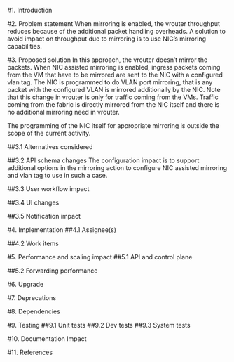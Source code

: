 
#1. Introduction

#2. Problem statement
When mirroring is enabled, the vrouter throughput reduces because of the additional packet handling overheads.
A solution to avoid impact on throughput due to mirroring is to use NIC’s mirroring capabilities.


#3. Proposed solution
In this approach, the vrouter doesn’t mirror the packets.  When NIC assisted mirroring is enabled, ingress packets coming from the VM that have to be mirrored are sent to the NIC with a configured vlan tag. The NIC is programmed to do VLAN port mirroring, that is any packet with the configured VLAN is mirrored additionally by the NIC. Note that this change in vrouter is only for traffic coming from the VMs. Traffic coming from the fabric is directly mirrored from the NIC itself and there is no additional mirroring need in vrouter.

The programming of the NIC itself for appropriate mirroring is outside the scope of the current activity.

##3.1 Alternatives considered

##3.2 API schema changes
The configuration impact is to support additional options in the mirroring action to configure NIC assisted mirroring and vlan tag to use in such a case.

##3.3 User workflow impact

##3.4 UI changes

##3.5 Notification impact


#4. Implementation
##4.1 Assignee(s)

##4.2 Work items

#5. Performance and scaling impact
##5.1 API and control plane

##5.2 Forwarding performance

#6. Upgrade

#7. Deprecations

#8. Dependencies

#9. Testing
##9.1 Unit tests
##9.2 Dev tests
##9.3 System tests

#10. Documentation Impact

#11. References
